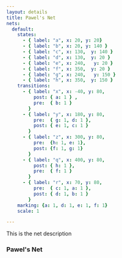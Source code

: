 ```yaml
---
layout: details 
title: Pawel's Net 
nets:
  default:
    states:
      - { label: "a", x: 20, y: 20} 
      - { label: "b", x: 20, y: 140 } 
      - { label: "c", x: 130,  y: 140 } 
      - { label: "d", x: 130,  y: 20 }
      - { label: "e", x: 240,   y: 20 }
      - { label: "f", x: 350,  y: 20 }
      - { label: "g", x: 240,   y: 150 } 
      - { label: "h", x: 350,  y: 150 } 
    transitions:
      - { label: "x", x: -40, y: 80,
          post: { a: 1 } ,
          pre:  { b: 1 }
        }
      - { label: "y", x: 180, y: 80,
          pre:  { g: 1, d: 1 },
          post: { e: 1, c: 1 }
        }
      - { label: "z", x: 300, y: 80,
          pre:  {h: 1, e: 1},
          post: {f: 1, g: 1}
        }
      - { label: "q", x: 400, y: 80,
          post: { h: 1 },
          pre:  { f: 1 }
        }
      - { label: "r", x: 70, y: 80,
          pre:  { c: 1, a: 1 },
          post: { d: 1, b: 1 }
        }
    marking: {a: 1, d: 1, e: 1, f: 1}
    scale: 1

---
```

<!-- first paragraph is the net description -->
This is the net description

### Pawel's Net

<script>addNetByName('default')</script>
